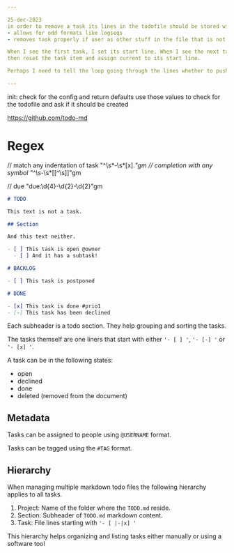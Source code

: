 ```yaml
---

25-dec-2023
in order to remove a task its lines in the todofile should be stored within the Todo struct.
- allows for odd formats like logseqs
- removes task properly if user as other stuff in the file that is not a task and therefore needs proper range

When I see the first task, I set its start line. When I see the next task I set the first tasks end line to the current - 1, 
then reset the task item and assign current to its start line.

Perhaps I need to tell the loop going through the lines whether to push that item into the list through a bool.

---
```


init:
  check for the config and return defaults
  use those values to check for the todofile and ask if it should be created


https://github.com/todo-md

# Regex
// match any indentation of task
"^\s*-\s*\[x\].*"gm
// completion with any symbol
"^\s*-\s*\[[^\s]\]"gm

// due
"due:\d{4}-\d{2}-\d{2}"gm

```markdown
# TODO

This text is not a task.

## Section

And this text neither.

- [ ] This task is open @owner
  - [ ] And it has a subtask!

# BACKLOG

- [ ] This task is postponed

# DONE

- [x] This task is done #prio1
- [-] This task has been declined
```

Each subheader is a todo section. They help grouping and sorting the tasks.

The tasks themself are one liners that start with either `'- [ ] '`, `'- [-] '` or `'- [x] '`.

A task can be in the following states:

* open
* declined
* done
* deleted (removed from the document)

## Metadata

Tasks can be assigned to people using `@USERNAME` format.

Tasks can be tagged using the `#TAG` format.

## Hierarchy

When managing multiple markdown todo files the following hierarchy applies to all tasks.

1. Project: Name of the folder where the `TODO.md` reside.
2. Section: Subheader of `TODO.md` markdown content.
3. Task: File lines starting with `'- [ |-|x] '`

This hierarchy helps organizing and listing tasks either manually or using a software tool
